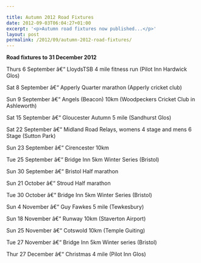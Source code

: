 ```yaml
---

title: Autumn 2012 Road Fixtures
date: 2012-09-03T06:04:27+01:00
excerpt: '<p>Autumn road fixtures now published...</p>'
layout: post
permalink: /2012/09/autumn-2012-road-fixtures/
---
```

**Road fixtures to 31 December 2012**

Thurs 6 September â€“ LloydsTSB 4 mile fitness run (Pilot Inn Hardwick Glos) 

Sat 8 September â€“ Apperly Quarter marathon (Apperly cricket club)

Sun 9 September â€“ Angels (Beacon) 10km (Woodpeckers Cricket Club in Ashleworth)

Sat 15 September â€“ Gloucester Autumn 5 mile (Sandhurst Glos)

Sat 22 September â€“ Midland Road Relays, womens 4 stage and mens 6 Stage (Sutton Park)

Sun 23 September â€“ Cirencester 10km

Tue 25 September â€“ Bridge Inn 5km Winter Series (Bristol)

Sun 30 September â€“ Bristol Half marathon

Sun 21 October â€“ Stroud Half marathon

Tue 30 October â€“ Bridge Inn 5km Winter Series (Bristol)

Sun 4 November â€“ Guy Fawkes 5 mile (Tewkesbury)

Sun 18 November â€“ Runway 10km (Staverton Airport)

Sun 25 November â€“ Cotswold 10km (Temple Guiting)

Tue 27 November â€“ Bridge Inn 5km Winter series (Bristol)

Thur 27 December â€“ Christmas 4 mile (Pilot Inn Glos)